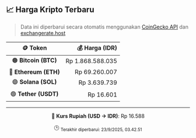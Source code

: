 

<!-- HARGA_KRIPTO -->
## 📈 Harga Kripto Terbaru

> Data ini diperbarui secara otomatis menggunakan [CoinGecko API](https://www.coingecko.com/) dan [exchangerate.host](https://exchangerate.host/)

<div align="center">

| 🪙 Token | 💰 Harga (IDR) |
|:------:|---------------:|
| 🟠 **Bitcoin (BTC)**   | Rp 1.868.588.035 |
| 🔵 **Ethereum (ETH)**  | Rp 69.260.007 |
| 🟣 **Solana (SOL)**    | Rp 3.639.739 |
| 🟢 **Tether (USDT)**   | Rp 16.601 |

---

💱 **Kurs Rupiah (USD → IDR)**: Rp 16.588

🕒 <sub>Terakhir diperbarui: 23/9/2025, 03.42.51</sub>

</div>
<!-- /HARGA_KRIPTO -->
